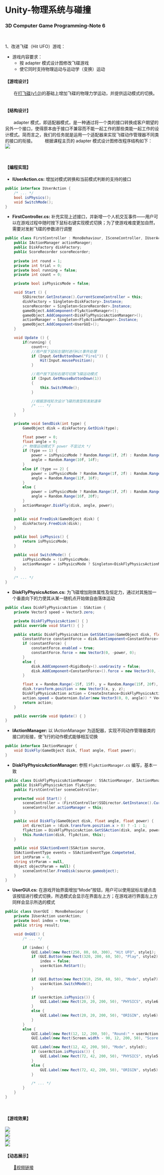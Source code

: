 # Unity-物理系统与碰撞
### 3D Computer Game Programming-Note 6

<br/>

1、改进飞碟（Hit UFO）游戏：

- 游戏内容要求：
  - 按 adapter 模式设计图修改飞碟游戏
  - 使它同时支持物理运动与运动学（变换）运动

#### **【游戏设计】**

&emsp;&emsp;在[打飞碟(v1.0)](https://www.yuque.com/pijiuwujializijun/acorbw/xh27ue)的基础上增加飞碟的物理力学运动，并提供运动模式的切换。<br/><br/>

#### **【结构设计】**

&emsp;&emsp;adapter 模式，即适配器模式，是一种通过将一个类的接口转换成客户期望的另外一个接口，使得原本由于接口不兼容而不能一起工作的那些类能一起工作的设计模式。简而言之，我们的任务就是运用一个适配器来实现飞碟动作管理器不同类的接口的衔接。
&emsp;&emsp;根据课程主页的 adapter 模式设计图修改程序结构如下：<br/>
![](https://cdn.jsdelivr.net/gh/sherryjw/StaticResource@master/image/3d-hw6-007.png)<br/>

<br/>

#### **【编程实现】**

- **IUserAction.cs:** 增加对模式转换和当前模式判断的支持的接口
```C#
public interface IUserAction {
    /* ... */
    bool isPhysics();
    void SwitchMode();
}
```

- **FirstController.cs:** 补充实现上述接口，并新增一个人机交互事件——用户可以在游戏过程中随时按下鼠标右键实现模式切换；为了使游戏难度更加自然，需要对发射飞碟的参数进行调整
```C#
public class FirstController : MonoBehaviour, ISceneController, IUserAction {
    public IActionManager actionManager;
    public DiskFactory diskFactory;
    public ScoreRecorder scoreRecorder;
    
    private int round = 1;                                                  
    private int trial = 0;                                             
    private bool running = false;
    private int count = 0;

    private bool isPhysicsMode = false;

    void Start () {
        SSDirector.GetInstance().CurrentSceneController = this;
        diskFactory = Singleton<DiskFactory>.Instance;
        scoreRecorder = Singleton<ScoreRecorder>.Instance;
        gameObject.AddComponent<FlyActionManager>();
        gameObject.AddComponent<DiskFlyPhysicsActionManager>();
        actionManager = Singleton<FlyActionManager>.Instance;
        gameObject.AddComponent<UserGUI>();
    }

    void Update () {
        if(running) {
            count++;
            //用户按下鼠标左键时进行Hit事件处理
            if (Input.GetButtonDown("Fire1")) {
                Hit(Input.mousePosition);
            }

            //用户按下鼠标右键可切换飞碟运动模式
            if (Input.GetMouseButtonDown(1))
            {
                this.SwitchMode();
            }

            //根据游戏轮次设计飞碟的类型和发射速率
            /* ... */
        }
    }

    private void SendDisk(int type) {
        GameObject disk = diskFactory.GetDisk(type);

        float power = 0;
        float angle = 0;
        /* 物理运动模式下 power 不宜过大 */
        if (type == 1) {
            power = isPhysicsMode ? Random.Range(1f, 2f) : Random.Range(5f, 10f);
            angle = Random.Range(10f, 14f);
        }
        else if (type == 2) {
            power = isPhysicsMode ? Random.Range(1f, 2f) : Random.Range(8f, 13f);
            angle = Random.Range(12f, 16f);
        }
        else {
            power = isPhysicsMode ? Random.Range(1f, 2f) : Random.Range(13f, 18f);
            angle = Random.Range(16f, 20f);
        }
        actionManager.DiskFly(disk, angle, power);
    }

    public void FreeDisk(GameObject disk) {
        diskFactory.FreeDisk(disk);
    }

    public bool isPhysics() {
        return isPhysicsMode;
    }

    public void SwitchMode() {
        isPhysicsMode = !isPhysicsMode;
        actionManager = isPhysicsMode ? Singleton<DiskFlyPhysicsActionManager>.Instance : Singleton<FlyActionManager>.Instance as IActionManager;
    }
	
    /* ... */
}
```

- **DiskFlyPhysicsAction.cs:** 为飞碟增加刚体属性及恒定力，通过对其施加一个垂直向下的力使其从某一随机点开始做自由落体运动
```C#
public class DiskFlyPhysicsAction : SSAction {
    private Vector3 speed = Vector3.zero;

    private DiskFlyPhysicsAction() { }
    public override void Start() { }

    public static DiskFlyPhysicsAction GetSSAction(GameObject disk, float angle, float power) {
        ConstantForce constantForce = disk.GetComponent<ConstantForce>();
        if (constantForce) {
            constantForce.enabled = true;
            constantForce.force = new Vector3(0, -power, 0);
        }
        else {
            disk.AddComponent<Rigidbody>().useGravity = false;
            disk.AddComponent<ConstantForce>().force = new Vector3(0, -power, 0);
        }

        float x = Random.Range(-15f, 15f), y = Random.Range(15f, 20f), z = Random.Range(5f, 10f);
        disk.transform.position = new Vector3(x, y, z);
        DiskFlyPhysicsAction action = CreateInstance<DiskFlyPhysicsAction>();
        action.speed = Quaternion.Euler(new Vector3(0, 0, angle)) * Vector3.right * power;
        return action;
    }

    public override void Update() { }
}
```

- **IActionManager:** 以 IActionManager 为适配器，实现不同动作管理器类的接口的衔接，使飞行的动作模式能够相互切换
```C#
public interface IActionManager {
    void DiskFly(GameObject disk, float angle, float power);
}
```

- **DiskFlyPhysicsActionManager:** 参照 ``FlyActionManager.cs`` 编写，基本一致

```C#
public class DiskFlyPhysicsActionManager : SSActionManager, IActionManager, ISSActionCallback {
    public DiskFlyPhysicsAction flyAction;
    public FirstController sceneController;

    protected void Start() {
        sceneController = (FirstController)SSDirector.GetInstance().CurrentSceneController;
        sceneController.actionManager = this;
    }

    public void DiskFly(GameObject disk, float angle, float power) {
        int direction = (disk.transform.position.x > 0) ? -1 : 1;
        flyAction = DiskFlyPhysicsAction.GetSSAction(disk, angle, power);
        this.RunAction(disk, flyAction, this);
    }

    public void SSActionEvent(SSAction source,
    SSActionEventType events = SSActionEventType.Competeted,
    int intParam = 0,
    string strParam = null,
    Object objectParam = null) {
        sceneController.FreeDisk(source.gameobject);
    }
}
```

- **UserGUI.cs:** 在游戏开始界面增加“Mode”按钮，用户可以使用鼠标左键点击该按钮进行模式切换，所选模式会显示在界面左上方；在游戏进行界面左上方同样会显示所选的模式
```C#
public class UserGUI : MonoBehaviour {
    private IUserAction userAction;
    private bool index = true;
    public string result;

    void OnGUI() {
        /* ... */

        if (index) {
            GUI.Label(new Rect(250, 80, 60, 300), "Hit UFO", style1);
            if (GUI.Button(new Rect(320, 200, 60, 50), "Play", style2)) {
                index = false;
                userAction.ReStart();
            }

            if (GUI.Button(new Rect(310, 250, 60, 50), "Mode", style7)) {
                userAction.SwitchMode();
            }

            if (userAction.isPhysics()) {
                GUI.Label(new Rect(20, 20, 200, 50), "PHYSICS", style6);
            }
            else {
                GUI.Label(new Rect(20, 20, 200, 50), "ORIGIN", style6);
            }
        }
        else {
            GUI.Label(new Rect(12, 12, 200, 50), "Round:" + userAction.GetRound(), style3);
            GUI.Label(new Rect(Screen.width - 90, 12, 200, 50), "Score:" + userAction.GetScore(), style3);

            GUI.Label(new Rect(12, 42, 200, 50), "Mode", style3);
            if (userAction.isPhysics()) {
                GUI.Label(new Rect(72, 42, 200, 50), "PHYSICS", style5);
            }
            else {
                GUI.Label(new Rect(72, 42, 200, 50), "ORIGIN", style5);
            }

            /* ... */
        }
    }
}
```
<br/>

#### **【游戏效果】**

![](https://cdn.jsdelivr.net/gh/sherryjw/StaticResource@master/image/3d-hw6-001.png)<br/>
![](https://cdn.jsdelivr.net/gh/sherryjw/StaticResource@master/image/3d-hw6-002.png)<br/>
![](https://cdn.jsdelivr.net/gh/sherryjw/StaticResource@master/image/3d-hw6-003.png)<br/>
![](https://cdn.jsdelivr.net/gh/sherryjw/StaticResource@master/image/3d-hw6-004.png)<br/>


#### **【动态展示】**

&emsp;&emsp;[🔗视频链接](https://www.bilibili.com/video/BV1Zf4y1i7Ax/)

<br/><br/>
